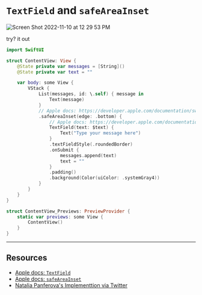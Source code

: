 # `TextField` and `safeAreaInset`

![Screen Shot 2022-11-10 at 12 29 53 PM](https://user-images.githubusercontent.com/1819208/201165892-26f099fa-218a-44bb-a7d6-1d4788789a45.png)

try? it out

```swift
import SwiftUI

struct ContentView: View {
    @State private var messages = [String]()
    @State private var text = ""

    var body: some View {
        VStack {
            List(messages, id: \.self) { message in
                Text(message)
            }
            // Apple docs: https://developer.apple.com/documentation/swiftui/view/safeareainset(edge:alignment:spacing:content:)-6gwby
            .safeAreaInset(edge: .bottom) {
                // Apple docs: https://developer.apple.com/documentation/swiftui/textfield
                TextField(text: $text) {
                    Text("Type your message here")
                }
                .textFieldStyle(.roundedBorder)
                .onSubmit {
                    messages.append(text)
                    text = ""
                }
                .padding()
                .background(Color(uiColor: .systemGray4))
            }
        }
    }
}

struct ContentView_Previews: PreviewProvider {
    static var previews: some View {
        ContentView()
    }
}
```
***

## Resources

* [Apple docs: `TextField`](https://developer.apple.com/documentation/swiftui/textfield)
* [Apple docs: `safeAreaInset`](https://developer.apple.com/documentation/swiftui/view/safeareainset(edge:alignment:spacing:content:)-6gwby)
* [Natalia Panferova's Implementtion via Twitter](https://twitter.com/natpanferova/status/1590676836488732678?s=20&t=rLSdUHNOAi9iRUfybiSnSA)
